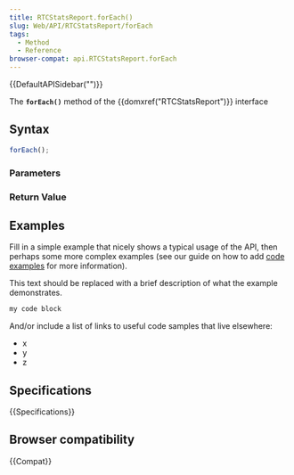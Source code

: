 ```yaml
---
title: RTCStatsReport.forEach()
slug: Web/API/RTCStatsReport/forEach
tags:
  - Method
  - Reference
browser-compat: api.RTCStatsReport.forEach
---
```

{{DefaultAPISidebar("")}}

The **`forEach()`** method of the {{domxref("RTCStatsReport")}} interface 

## Syntax

```js
forEach();
```

### Parameters



### Return Value



## Examples

Fill in a simple example that nicely shows a typical usage of the API, then perhaps some more complex examples (see our guide on how to add [code examples](/en-US/docs/MDN/Contribute/Structures/Code_examples) for more information).

This text should be replaced with a brief description of what the example demonstrates.

```js
my code block
```

And/or include a list of links to useful code samples that live elsewhere:

*   x
*   y
*   z

## Specifications

{{Specifications}}

## Browser compatibility

{{Compat}}

